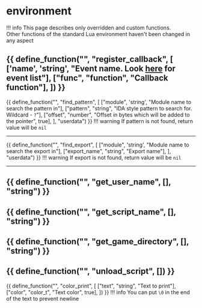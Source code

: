 # environment

!!! info
    This page describes only overridden and custom functions.  
    Other functions of the standard Lua environment haven't been changed in any aspect

{{ define_function("", "register_callback", [
    ['name', 'string', "Event name. Look [here](/events/) for event list"],
    ["func", "function", "Callback function"],
]) }}
---
{{ define_function("", "find_pattern", [
    ["module", 'string', "Module name to search the pattern in"],
    ["pattern", "string", "IDA style pattern to search for. Wildcard - `?`"],
    ["offset", "number", "Offset in bytes which will be added to the pointer", true],
], "userdata") }}
!!! warning
    If pattern is not found, return value will be `nil`

---
{{ define_function("", "find_export", [
    ["module", 'string', "Module name to search the export in"],
    ["export_name", "string", "Export name"],
], "userdata") }}
!!! warning
    If export is not found, return value will be `nil`

---
{{ define_function("", "get_user_name", [], "string") }}
---
{{ define_function("", "get_script_name", [], "string") }}
---
{{ define_function("", "get_game_directory", [], "string") }}
---
{{ define_function("", "unload_script", []) }}
---
{{ define_function("", "color_print", [
    ["text", "string", "Text to print"],
    ["color", "color_t", "Text color", true],
]) }}
!!! info 
    You can put `\0` in the end of the text to prevent newline
